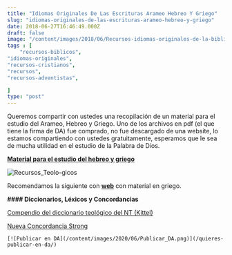 ```yaml
---
title: "Idiomas Originales De Las Escrituras Arameo Hebreo Y Griego"
slug: "idiomas-originales-de-las-escrituras-arameo-hebreo-y-griego"
date: 2018-06-27T16:46:49.000Z
draft: false
image: "/content/images/2018/06/Recursos-idiomas-originales-de-la-biblia.png"
tags : [
    "recursos-biblicos",
"idiomas-originales",
"recursos-cristianos",
"recursos",
"recursos-adventistas",

]
type: "post"
---
```


   Queremos compartir con ustedes una recopilación de un material para el estudio del Arameo, Hebreo y Griego. Uno de los archivos en pdf (el que tiene la firma de DA) fue comprado, no fue descargado de una website, lo estamos compartiendo con ustedes gratuitamente, esperamos que le sea de mucha utilidad en el estudio de la Palabra de Dios.

 **[Material para el estudio del hebreo y griego](http://www.mediafire.com/download/ma3fd2qj7759zpz/Hebreo_Griego_www.DefensaAdventista.com.zip)**

 ![Recursos_Teolo-gicos](/content/images/2018/06/Recursos_Teolo-gicos.png)

 Recomendamos la siguiente con **[web](http://www.recursosteologicos.org)** con material en griego.   
   
   
   


 **#### Diccionarios, Léxicos y Concordancias**

 [Compendio del diccionario teológico del NT (Kittel)](http://foroadventista.org/forum/showthread.php?45337-Compendio-del-diccionario-teol%F3gico-del-NT-(Kittel))

 [Nueva Concordancia Strong](http://foroadventista.org/forum/showthread.php?38615-Nueva-Concordancia-Strong)

    [![Publicar en DA](/content/images/2020/06/Publicar_DA.png)](/quieres-publicar-en-da/) 